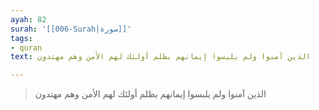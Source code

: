 ```yaml
---
ayah: 82
surah: '[[006-Surah|سورة]]'
tags:
- quran
text: الذين آمنوا ولم يلبسوا إيمانهم بظلم أولئك لهم الأمن وهم مهتدون

---
```

> الذين آمنوا ولم يلبسوا إيمانهم بظلم أولئك لهم الأمن وهم مهتدون
